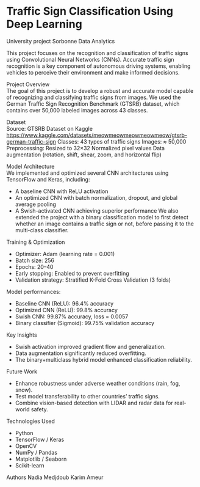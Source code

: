 # Traffic Sign Classification Using Deep Learning
University project Sorbonne Data Analytics

This project focuses on the recognition and classification of traffic signs using Convolutional Neural Networks (CNNs). Accurate traffic sign recognition is a key component of autonomous driving systems, enabling vehicles to perceive their environment and make informed decisions.  
 
Project Overview  
The goal of this project is to develop a robust and accurate model capable of recognizing and classifying traffic signs from images.
We used the German Traffic Sign Recognition Benchmark (GTSRB) dataset, which contains over 50,000 labeled images across 43 classes.

Dataset    
Source: GTSRB Dataset on Kaggle
https://www.kaggle.com/datasets/meowmeowmeowmeowmeow/gtsrb-german-traffic-sign 
Classes: 43 types of traffic signs
Images: ≈ 50,000
Preprocessing:
Resized to 32×32
Normalized pixel values
Data augmentation (rotation, shift, shear, zoom, and horizontal flip)

Model Architecture     
We implemented and optimized several CNN architectures using TensorFlow and Keras, including:
- A baseline CNN with ReLU activation
- An optimized CNN with batch normalization, dropout, and global average pooling
- A Swish-activated CNN achieving superior performance
We also extended the project with a binary classification model to first detect whether an image contains a traffic sign or not, before passing it to the multi-class classifier.

Training & Optimization
- Optimizer: Adam (learning rate = 0.001)
- Batch size: 256
- Epochs: 20–40
- Early stopping: Enabled to prevent overfitting
- Validation strategy: Stratified K-Fold Cross Validation (3 folds)

Model performances:
- Baseline CNN (ReLU): 96.4% accuracy
- Optimized CNN (ReLU): 99.8% accuracy
- Swish CNN: 99.87% accuracy, loss = 0.0057
- Binary classifier (Sigmoid): 99.75% validation accuracy

Key Insights
- Swish activation improved gradient flow and generalization.
- Data augmentation significantly reduced overfitting.
- The binary+multiclass hybrid model enhanced classification reliability.

Future Work
- Enhance robustness under adverse weather conditions (rain, fog, snow).
- Test model transferability to other countries’ traffic signs.
- Combine vision-based detection with LIDAR and radar data for real-world safety.

Technologies Used
- Python
- TensorFlow / Keras
- OpenCV
- NumPy / Pandas
- Matplotlib / Seaborn
- Scikit-learn

Authors
Nadia Medjdoub
Karim Ameur
